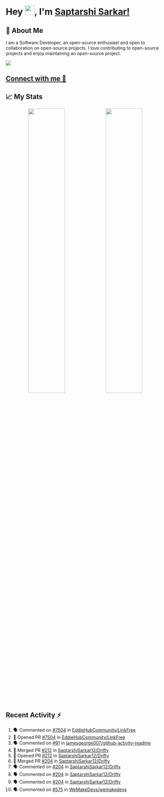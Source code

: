# Hey <img src="https://github.com/TheDudeThatCode/TheDudeThatCode/blob/master/Assets/Hi.gif" width="30">, I'm [Saptarshi Sarkar!](https://bio.link/saptarshi) 

## 🚀 About Me
I am a Software Developer, an open-source enthusiast and open to collaboration on open-source projects. 
I love contributing to open-source projects and enjoy maintaining an open-source project.

![](https://visitor-badge.laobi.icu/badge?page_id=saptarshisarkar12.saptarshisarkar12)

## [Connect with me 💬](https://bio.link/saptarshi) 

## 📈 My Stats
<p align="center">	
  <img width="48%" src="https://github-readme-stats.vercel.app/api?username=saptarshisarkar12&show_icons=true&theme=tokyonight" />
  <img width="48%" src="https://github-readme-streak-stats.herokuapp.com/?user=saptarshisarkar12&theme=tokyonight" />
</p>

## Recent Activity :zap:
<!--START_SECTION:activity-->
1. 🗣 Commented on [#7504](https://github.com/EddieHubCommunity/LinkFree/issues/7504) in [EddieHubCommunity/LinkFree](https://github.com/EddieHubCommunity/LinkFree)
2. 💪 Opened PR [#7504](https://github.com/EddieHubCommunity/LinkFree/pull/7504) in [EddieHubCommunity/LinkFree](https://github.com/EddieHubCommunity/LinkFree)
3. 🗣 Commented on [#91](https://github.com/jamesgeorge007/github-activity-readme/issues/91) in [jamesgeorge007/github-activity-readme](https://github.com/jamesgeorge007/github-activity-readme)
4. 🎉 Merged PR [#212](https://github.com/SaptarshiSarkar12/Drifty/pull/212) in [SaptarshiSarkar12/Drifty](https://github.com/SaptarshiSarkar12/Drifty)
5. 💪 Opened PR [#212](https://github.com/SaptarshiSarkar12/Drifty/pull/212) in [SaptarshiSarkar12/Drifty](https://github.com/SaptarshiSarkar12/Drifty)
6. 🎉 Merged PR [#204](https://github.com/SaptarshiSarkar12/Drifty/pull/204) in [SaptarshiSarkar12/Drifty](https://github.com/SaptarshiSarkar12/Drifty)
7. 🗣 Commented on [#204](https://github.com/SaptarshiSarkar12/Drifty/issues/204) in [SaptarshiSarkar12/Drifty](https://github.com/SaptarshiSarkar12/Drifty)
8. 🗣 Commented on [#204](https://github.com/SaptarshiSarkar12/Drifty/issues/204) in [SaptarshiSarkar12/Drifty](https://github.com/SaptarshiSarkar12/Drifty)
9. 🗣 Commented on [#204](https://github.com/SaptarshiSarkar12/Drifty/issues/204) in [SaptarshiSarkar12/Drifty](https://github.com/SaptarshiSarkar12/Drifty)
10. 🗣 Commented on [#575](https://github.com/WeMakeDevs/wemakedevs/issues/575) in [WeMakeDevs/wemakedevs](https://github.com/WeMakeDevs/wemakedevs)
<!--END_SECTION:activity-->
